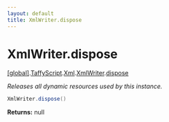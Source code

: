 ```yaml
---
layout: default
title: XmlWriter.dispose
---
```


# XmlWriter.dispose

[\[global\]]({{site.baseurl}}/docs/).[TaffyScript]({{site.baseurl}}/docs/TaffyScript/).[Xml]({{site.baseurl}}/docs/TaffyScript/Xml/).[XmlWriter]({{site.baseurl}}/docs/TaffyScript/Xml/XmlWriter/).[dispose]({{site.baseurl}}/docs/TaffyScript/Xml/XmlWriter/dispose/)

_Releases all dynamic resources used by this instance._

```cs
XmlWriter.dispose()
```

**Returns:** null
